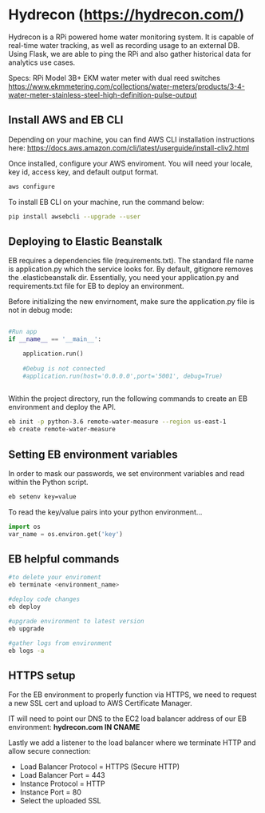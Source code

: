 # Hydrecon (https://hydrecon.com/)

Hydrecon is a RPi powered home water monitoring system. 
It is capable of real-time water tracking, as well as recording usage to an external DB.
Using Flask, we are able to ping the RPi and also gather historical data for analytics use cases.

Specs:
RPi Model 3B+
EKM water meter with dual reed switches
https://www.ekmmetering.com/collections/water-meters/products/3-4-water-meter-stainless-steel-high-definition-pulse-output


## Install AWS and EB CLI

Depending on your machine, you can find AWS CLI installation instructions here:
https://docs.aws.amazon.com/cli/latest/userguide/install-cliv2.html

Once installed, configure your AWS enviroment. 
You will need your locale, key id, access key, and default output format.

```bash
aws configure
```
To install EB CLI on your machine, run the command below:

```bash
pip install awsebcli --upgrade --user
```

## Deploying to Elastic Beanstalk
EB requires a dependencies file (requirements.txt). The standard file name is application.py which the service looks for. 
By default, gitignore removes the .elasticbeanstalk dir.
Essentially, you need your application.py and requirements.txt file for EB to deploy an environment. 

Before initializing the new envirnoment, make sure the application.py file is not in debug mode:

```python

#Run app
if __name__ == '__main__':

    application.run()
    
    #Debug is not connected
    #application.run(host='0.0.0.0',port='5001', debug=True)
    
```

Within the project directory, run the following commands to create an EB environment and deploy the API. 


```bash
eb init -p python-3.6 remote-water-measure --region us-east-1
eb create remote-water-measure
```

## Setting EB environment variables
In order to mask our passwords, we set environment variables and read within the Python script.

```bash
eb setenv key=value
```
To read the key/value pairs into your python environment...

```python
import os
var_name = os.environ.get('key')
```

## EB helpful commands

```bash
#to delete your enviroment
eb terminate <environment_name>

#deploy code changes
eb deploy

#upgrade environment to latest version
eb upgrade

#gather logs from environment
eb logs -a 
```

## HTTPS setup

For the EB environment to properly function via HTTPS, we need to request a new SSL cert and upload to AWS Certificate Manager.

IT will need to point our DNS to the EC2 load balancer address of our EB environment:
**hydrecon.com IN CNAME <key from Cert Manager>**

Lastly we add a listener to the load balancer where we terminate HTTP and allow secure connection:

- Load Balancer Protocol = HTTPS (Secure HTTP)
- Load Balancer Port = 443
- Instance Protocol = HTTP
- Instance Port = 80
- Select the uploaded SSL

